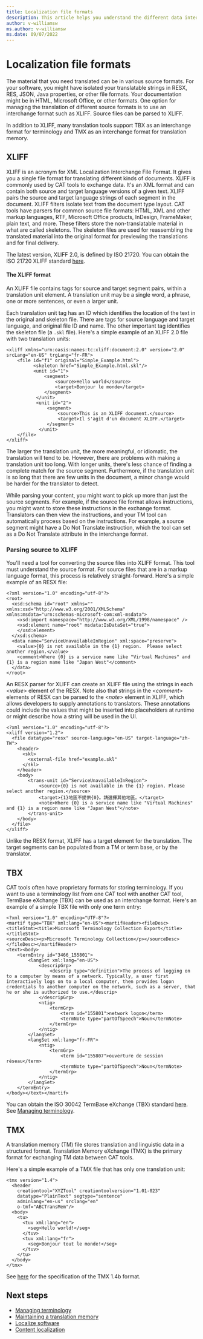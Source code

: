 ```yaml
---
title: Localization file formats
description: This article helps you understand the different data interchange formats and source formats in localization projects.
author: v-williamsw
ms.author: v-williamsw
ms.date: 09/07/2022
---
```


# Localization file formats

The material that you need translated can be in various source formats. For your software, you might have isolated your translatable strings in RESX, RES, JSON, Java properties, or other file formats. Your documentation might be in HTML, Microsoft Office, or other formats. One option for managing the translation of different source formats is to use an interchange format such as XLIFF. Source files can be parsed to XLIFF.

In addition to XLIFF, many translation tools support TBX as an interchange format for terminology and TMX as an interchange format for translation memory.

## XLIFF

XLIFF is an acronym for XML Localization Interchange File Format. It gives you a single file format for translating different kinds of documents. XLIFF is commonly used by CAT tools to exchange data. It's an XML format and can contain both source and target language versions of a given text. XLIFF pairs the source and target language strings of each segment in the document. XLIFF filters isolate text from the document type layout. CAT tools have parsers for common source file formats: HTML, XML and other markup languages, RTF, Microsoft Office products, InDesign, FrameMaker, plain text, and more. These filters store the non-translatable material in what are called skeletons. The skeleton files are used for reassembling the translated material into the original format for previewing the translations and for final delivery.

The latest version, XLIFF 2.0, is defined by ISO 21720. You can obtain the ISO 21720 XLIFF standard [here](https://www.iso.org/obp/ui/#iso:std:iso:21720).

#### The XLIFF format

An XLIFF file contains tags for source and target segment pairs, within a translation unit element. A translation unit may be a single word, a phrase, one or more sentences, or even a larger unit.

Each translation unit tag has an ID which identifies the location of the text in the original and skeleton file. There are tags for source language and target language, and original file ID and name. The other important tag identifies the skeleton file (a `.skl` file). Here's a simple example of an XLIFF 2.0 file with two translation units:
```
<xliff xmlns="urn:oasis:names:tc:xliff:document:2.0" version="2.0" srcLang="en-US" trgLang="fr-FR">
    <file id="f1" original="Simple_Example.html">
          <skeleton href="Simple_Example.html.skl"/>
          <unit id="1">
              <segment>
                  <source>Hello world</source>
                  <target>Bonjour le monde</target>
              </segment>
           </unit>
           <unit id="2">
               <segment>
                   <source>This is an XLIFF document.</source>
                   <target>Il s'agit d'un document XLIFF.</target>
               </segment>
            </unit>
    </file>
</xliff>
```
The larger the translation unit, the more meaningful, or idiomatic, the translation will tend to be. However, there are problems with making a translation unit too long. With longer units, there's less chance of finding a complete match for the source segment. Furthermore, if the translation unit is so long that there are few units in the document, a minor change would be harder for the translator to detect.

While parsing your content, you might want to pick up more than just the source segments. For example, if the source file format allows instructions, you might want to store these instructions in the exchange format. Translators can then view the instructions, and your TM tool can automatically process based on the instructions. For example, a source segment might have a Do Not Translate instruction, which the tool can set as a Do Not Translate attribute in the interchange format.

### Parsing source to XLIFF

You'll need a tool for converting the source files into XLIFF format. This tool must understand the source format. For source files that are in a markup language format, this process is relatively straight-forward. Here's a simple example of an RESX file:
```
<?xml version="1.0" encoding="utf-8"?>
<root>
  <xsd:schema id="root" xmlns="" xmlns:xsd="http://www.w3.org/2001/XMLSchema" xmlns:msdata="urn:schemas-microsoft-com:xml-msdata">
    <xsd:import namespace="http://www.w3.org/XML/1998/namespace" />
    <xsd:element name="root" msdata:IsDataSet="true">
    </xsd:element>
  </xsd:schema>
  <data name="ServiceUnavailableInRegion" xml:space="preserve">
    <value>{0} is not available in the {1} region.  Please select another region.</value>
    <comment>Where {0} is a service name like "Virtual Machines" and {1} is a region name like "Japan West"</comment>
  </data>
</root>
```
An RESX parser for XLIFF can create an XLIFF file using the strings in each \<*value*> element of the RESX. Note also that strings in the \<*comment*> elements of RESX can be parsed to the \<*note*> element in XLIFF, which allows developers to supply annotations to translators. These annotations could include the values that might be inserted into placeholders at runtime or might describe how a string will be used in the UI.
```
<?xml version="1.0" encoding="utf-8"?>
<xliff version="1.2">
  <file datatype="resx" source-language="en-US" target-language="zh-TW">
    <header>
      <skl>
        <external-file href="example.skl"
      </skl>
    </header>
    <body>
        <trans-unit id="ServiceUnavailableInRegion">
            <source>{0} is not available in the {1} region. Please select another region.</source>
            <target>{1}地區不提供{0}。請選擇其他地區。</target>
            <note>Where {0} is a service name like "Virtual Machines" and {1} is a region name like "Japan West"</note>
        </trans-unit>
    </body>
  </file>
</xliff>
 ```
Unlike the RESX format, XLIFF has a target element for the translation. The target segments can be populated from a TM or term base, or by the translator.

## TBX

CAT tools often have proprietary formats for storing terminology. If you want to use a terminology list from one CAT tool with another CAT tool, TermBase eXchange (TBX) can be used as an interchange format.  Here's an example of a simple TBX file with only one term entry:
```
<?xml version="1.0" encoding="UTF-8"?>
<martif type="TBX" xml:lang="en-US"><martifHeader><fileDesc><titleStmt><title>Microsoft Terminology Collection Export</title></titleStmt>
<sourceDesc><p>Microsoft Terminology Collection</p></sourceDesc></fileDesc></martifHeader>
<text><body>
    <termEntry id="3466_155801">
        <langSet xml:lang="en-US">
            <descripGrp>
                <descrip type="definition">The process of logging on to a computer by means of a network. Typically, a user first interactively logs on to a local computer, then provides logon credentials to another computer on the network, such as a server, that he or she is authorized to use.</descrip>
            </descripGrp>
            <ntig>
                <termGrp>
                    <term id="155801">network logon</term>
                    <termNote type="partOfSpeech">Noun</termNote>
                </termGrp>
            </ntig>
        </langSet>
        <langSet xml:lang="fr-FR">
            <ntig>
                <termGrp>
                    <term id="155807">ouverture de session réseau</term>
                    <termNote type="partOfSpeech">Noun</termNote>
                </termGrp>
            </ntig>
        </langSet>
    </termEntry>
</body></text></martif>
```
You can obtain the ISO 30042 TermBase eXchange (TBX) standard [here](https://www.iso.org/standard/62510.html/). See [Managing terminology](managing-terminology.md). 

## TMX

A translation memory (TM) file stores translation and linguistic data in a structured format. Translation Memory eXchange (TMX) is the primary format for exchanging TM data between CAT tools.

Here's a simple example of a TMX file that has only one translation unit:
```
<tmx version="1.4">
  <header
    creationtool="XYZTool" creationtoolversion="1.01-023"
    datatype="PlainText" segtype="sentence"
    adminlang="en-us" srclang="en"
    o-tmf="ABCTransMem"/>
  <body>
    <tu>
      <tuv xml:lang="en">
        <seg>Hello world!</seg>
      </tuv>
      <tuv xml:lang="fr">
        <seg>Bonjour tout le monde!</seg>
      </tuv>
    </tu>
  </body>
</tmx>
```
See [here](https://www.gala-global.org/tmx-14b) for the specification of the TMX 1.4b format.

## Next steps
<!-- Add a context sentence for the following links -->
- [Managing terminology](managing-terminology.md)
- [Maintaining a translation memory](translation-memories.md)
- [Localize software](localize-software.md)
- [Content localization](localize-content.md)